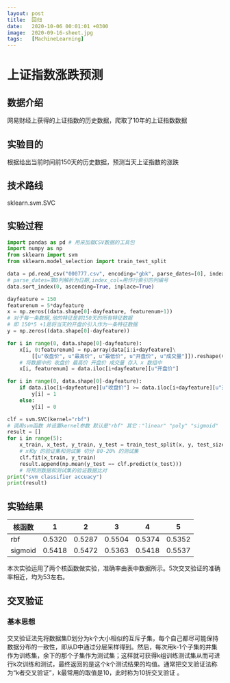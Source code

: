 ```yaml
---
layout: post
title:  回归
date:   2020-10-06 00:01:01 +0300
image:  2020-09-16-sheet.jpg
tags:   [MachineLearning]
---
```


# 上证指数涨跌预测

## 数据介绍

网易财经上获得的上证指数的历史数据，爬取了10年的上证指数数据

## 实验目的

根据给出当前时间前150天的历史数据，预测当天上证指数的涨跌

## 技术路线

sklearn.svm.SVC

## 实验过程

```python
import pandas as pd # 用来加载CSV数据的工具包
import numpy as np
from sklearn import svm
from sklearn.model_selection import train_test_split

data = pd.read_csv("000777.csv", encoding="gbk", parse_dates=[0], index_col=0)
# parse_dates=第0列解析为日期,index_col=用作行索引的列编号
data.sort_index(0, ascending=True, inplace=True)

dayfeature = 150
featurenum = 5*dayfeature
x = np.zeros((data.shape[0]-dayfeature, featurenum+1))
# 对于每一条数据,他的特征是前150天的所有特征数据
# 即 150*5 +1是将当天的开盘价引入作为一条特征数据
y = np.zeros((data.shape[0]-dayfeature))

for i in range(0, data.shape[0]-dayfeature):
    x[i, 0:featurenum] = np.array(data[i:i+dayfeature]\
        [[u"收盘价", u"最高价", u"最低价", u"开盘价", u"成交量"]]).reshape((1, featurenum))
    # 将数据中的 收盘价 最高价 开盘价 成交量 存入 x 数组中
    x[i, featurenum] = data.iloc[i+dayfeature][u"开盘价"]

for i in range(0, data.shape[0]-dayfeature):
    if data.iloc[i+dayfeature][u"收盘价"] >= data.iloc[i+dayfeature][u"开盘价"]:
        y[i] = 1
    else:
        y[i] = 0

clf = svm.SVC(kernel="rbf")
# 调用svm函数 并设置kernel参数 默认是"rbf" 其它："linear" "poly" "sigmoid"
result = []
for i in range(5):
    x_train, x_test, y_train, y_test = train_test_split(x, y, test_size=0.2)
    # x和y 的验证集和测试集 切分 80-20% 的测试集
    clf.fit(x_train, y_train)
    result.append(np.mean(y_test == clf.predict(x_test)))
    # 将预测数据和测试集的验证数据比对
print("svm classifier accuacy")
print(result)
```

## 实验结果

| 核函数  | 1      | 2      | 3      | 4      | 5      |
| ------- | ------ | ------ | ------ | ------ | ------ |
| rbf     | 0.5320 | 0.5287 | 0.5504 | 0.5374 | 0.5352 |
| sigmoid | 0.5418 | 0.5472 | 0.5363 | 0.5418 | 0.5537 |

本次实验运用了两个核函数做实验，准确率由表中数据所示。5次交叉验证的准确率相近，均为53左右。

## 交叉验证

### 基本思想

交叉验证法先将数据集D划分为k个大小相似的互斥子集，每个自己都尽可能保持数据分布的一致性，即从D中通过分层采样得到。然后，每次用k-1个子集的并集作为训练集，余下的那个子集作为测试集；这样就可获得k组训练测试集从而可进行k次训练和测试，最终返回的是这个k个测试结果的均值。通常把交叉验证法称为“k者交叉验证”，k最常用的取值是10，此时称为10折交叉验证 。